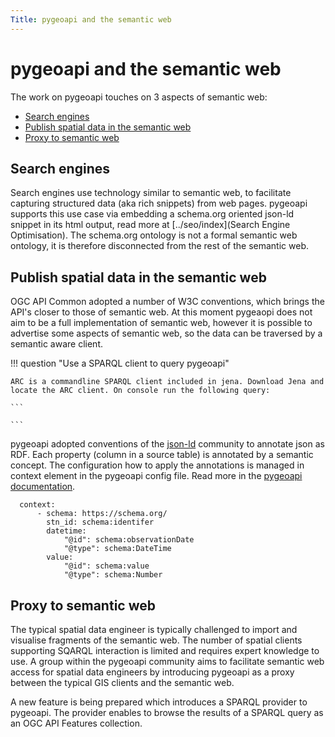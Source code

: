 ```yaml
---
Title: pygeoapi and the semantic web
---
```


# pygeoapi and the semantic web

The work on pygeoapi touches on 3 aspects of semantic web:

- [Search engines](#Search_engines)
- [Publish spatial data in the semantic web](#Publish_spatial_data_in_the_semantic_web)
- [Proxy to semantic web](#Proxy_to_semantic_web)


## Search engines

Search engines use technology similar to semantic web, to facilitate capturing structured data (aka rich snippets) from web pages. pygeoapi supports this use case via embedding a schema.org oriented json-ld snippet in its html output, read more at [../seo/index](Search Engine Optimisation). The schema.org ontology is not a formal semantic web ontology, it is therefore disconnected from the rest of the semantic web.

## Publish spatial data in the semantic web

OGC API Common adopted a number of W3C conventions, which brings the API's closer to those of semantic web. At this moment pygeaopi does not aim to be a full implementation of semantic web, however it is possible to advertise some aspects of semantic web, so the data can be traversed by a semantic aware client.

!!! question "Use a SPARQL client to query pygeoapi"

    ARC is a commandline SPARQL client included in jena. Download Jena and locate the ARC client. On console run the following query:

    ```
    
    ``` 

pygeoapi adopted conventions of the [json-ld](https://json-ld.org) community to annotate json as RDF. Each property (column in a source table) is annotated by a semantic concept. The configuration how to apply the annotations is managed in context element in the pygeoapi config file. Read more in the [pygeoapi documentation](https://docs.pygeoapi.io/configuration#Linked_data).

```
  context:
      - schema: https://schema.org/
        stn_id: schema:identifer
        datetime:
            "@id": schema:observationDate
            "@type": schema:DateTime
        value:
            "@id": schema:value
            "@type": schema:Number
```

## Proxy to semantic web

The typical spatial data engineer is typically challenged to import and visualise fragments of the semantic web. The number of spatial clients supporting SQARQL interaction is limited and requires expert knowledge to use. A group within the pygeoapi community aims to facilitate semantic web access for spatial data engineers by introducing pygeoapi as a proxy between the typical GIS clients and the semantic web.

A new feature is being prepared which introduces a SPARQL provider to pygeoapi. The provider enables to browse the results of a SPARQL query as an OGC API Features collection.
